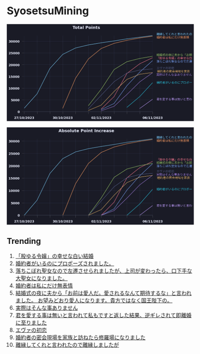 # SyosetsuMining


![](https://raw.githubusercontent.com/exc4l/SyosetsuMining/main/plots/point_trend.png)

![](https://raw.githubusercontent.com/exc4l/SyosetsuMining/main/plots/point_increase.png)


## Trending

1. [「股ゆる令嬢」の幸せな白い結婚](https://ncode.syosetu.com/n2459im/)
2. [婚約者がいるのにプロポーズされました。](https://ncode.syosetu.com/n3215im/)
3. [落ちこぼれ聖女なので左遷させられましたが、上司が変わったら、口下手な大聖女になりました。](https://ncode.syosetu.com/n2342im/)
4. [婚約者は私にだけ無表情](https://ncode.syosetu.com/n0991im/)
5. [結婚式の夜に夫から「お前は愛人だ。愛されるなんて期待するな」と言われました。 お望みどおり愛人になります。貴方ではなく国王陛下の。](https://ncode.syosetu.com/n8891il/)
6. [実際はそんな事ありません](https://ncode.syosetu.com/n2570im/)
7. [君を愛する事は無いと言われて私もですと返した結果、逆ギレされて即離婚に至りました](https://ncode.syosetu.com/n3435im/)
8. [エヴァの初恋](https://ncode.syosetu.com/n2367im/)
9. [ 婚約者の密会現場を家族と訪ねたら修羅場になりました](https://ncode.syosetu.com/n2051im/)
10. [離縁してくれと言われたので離縁しましたが](https://ncode.syosetu.com/n8672il/)

